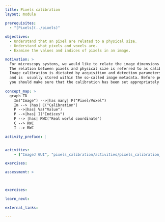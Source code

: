 ```yaml
---
title: Pixels calibration
layout: module

prerequisites:
  - "[Pixels](../pixels)"
  
objectives:
  - Understand that an pixel are related to a physical size.
  - Understand what pixels and voxels are.
  - Examine the values and indices of pixels in an image.

motivation: >
  For microscopy systems, we would like to relate the image dimensions to a physical size. 
  The relation between pixels and physical size is referred to as calibration. 
  Image calibration is dictated by acquisition and detection parameters such as magnification, camera detector size, sampling, etc, 
  and is  usually stored within the so-called image metadata. Before performing quantitative measurements, e.g. volume, area, ..., 
  you should make sure that the calibration has been set appropriately. 
   
concept_map: >
  graph TD
    Im("Image") -->|has many| P("Pixel/Voxel")
    Im --> |has| C("Calibration")
    P -->|has| Va("Value")
    P -->|has| I("Indices")
    P --> |has| RWC("Real world coordinate")
    C --> RWC
    I --> RWC

activity_preface: |


activities:
    - ["ImageJ GUI", "pixels_calibration/activities/pixels_calibration_imagejgui.md", "markdown"]

exercises:

assessment: >

  

exercises:

learn_next:

external_links:

---
```

